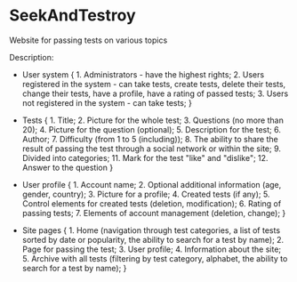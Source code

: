 # SeekAndTestroy

Website for passing tests on various topics

Description:

-   User system { 1. Administrators - have the highest rights; 2. Users registered in the system - can take tests, create tests, delete their tests, change their tests, have a profile, have a rating of passed tests; 3. Users not registered in the system - can take tests;
    }

-   Tests { 1. Title; 2. Picture for the whole test; 3. Questions (no more than 20); 4. Picture for the question (optional); 5. Description for the test; 6. Author; 7. Difficulty (from 1 to 5 (including)); 8. The ability to share the result of passing the test through a social network or within the site; 9. Divided into categories; 11. Mark for the test "like" and "dislike"; 12. Answer to the question
    }

-   User profile { 1. Account name; 2. Optional additional information (age, gender, country); 3. Picture for a profile; 4. Created tests (if any); 5. Control elements for created tests (deletion, modification); 6. Rating of passing tests; 7. Elements of account management (deletion, change);
    }

-   Site pages { 1. Home (navigation through test categories, a list of tests sorted by date or popularity, the ability to search for a test by name); 2. Page for passing the test; 3. User profile; 4. Information about the site; 5. Archive with all tests (filtering by test category, alphabet, the ability to search for a test
    by name);
    }
